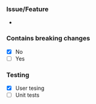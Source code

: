 ### Issue/Feature

-

### Contains breaking changes

- [x] No
- [ ] Yes

### Testing

- [x] User tesing
- [ ] Unit tests
